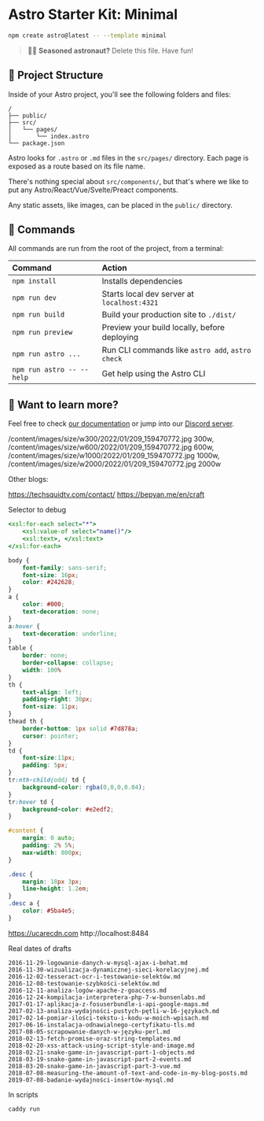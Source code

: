 # Astro Starter Kit: Minimal

```sh
npm create astro@latest -- --template minimal
```

> 🧑‍🚀 **Seasoned astronaut?** Delete this file. Have fun!

## 🚀 Project Structure

Inside of your Astro project, you'll see the following folders and files:

```text
/
├── public/
├── src/
│   └── pages/
│       └── index.astro
└── package.json
```

Astro looks for `.astro` or `.md` files in the `src/pages/` directory. Each page is exposed as a route based on its file name.

There's nothing special about `src/components/`, but that's where we like to put any Astro/React/Vue/Svelte/Preact components.

Any static assets, like images, can be placed in the `public/` directory.

## 🧞 Commands

All commands are run from the root of the project, from a terminal:

| Command                   | Action                                           |
|:--------------------------|:-------------------------------------------------|
| `npm install`             | Installs dependencies                            |
| `npm run dev`             | Starts local dev server at `localhost:4321`      |
| `npm run build`           | Build your production site to `./dist/`          |
| `npm run preview`         | Preview your build locally, before deploying     |
| `npm run astro ...`       | Run CLI commands like `astro add`, `astro check` |
| `npm run astro -- --help` | Get help using the Astro CLI                     |

## 👀 Want to learn more?

Feel free to check [our documentation](https://docs.astro.build) or jump into our [Discord server](https://astro.build/chat).

/content/images/size/w300/2022/01/209_159470772.jpg 300w,
/content/images/size/w600/2022/01/209_159470772.jpg 600w,
/content/images/size/w1000/2022/01/209_159470772.jpg 1000w,
/content/images/size/w2000/2022/01/209_159470772.jpg 2000w

Other blogs:

https://techsquidtv.com/contact/
https://bepyan.me/en/craft

Selector to debug

```xsl
<xsl:for-each select="*">
    <xsl:value-of select="name()"/> 
    <xsl:text>, </xsl:text>
</xsl:for-each>
```


```css
body {
    font-family: sans-serif;
    font-size: 16px;
    color: #242628;
}
a {
    color: #000;
    text-decoration: none;
}
a:hover {
    text-decoration: underline;
}
table {
    border: none;
    border-collapse: collapse;
    width: 100%
}
th {
    text-align: left;
    padding-right: 30px;
    font-size: 11px;
}
thead th {
    border-bottom: 1px solid #7d878a;
    cursor: pointer;
}
td {
    font-size:11px;
    padding: 5px;
}
tr:nth-child(odd) td {
    background-color: rgba(0,0,0,0.04);
}
tr:hover td {
    background-color: #e2edf2;
}

#content {
    margin: 0 auto;
    padding: 2% 5%;
    max-width: 800px;
}

.desc {
    margin: 18px 3px;
    line-height: 1.2em;
}
.desc a {
    color: #5ba4e5;
}
```

https://ucarecdn.com
http://localhost:8484

Real dates of drafts

```
2016-11-29-logowanie-danych-w-mysql-ajax-i-behat.md
2016-11-30-wizualizacja-dynamicznej-sieci-korelacyjnej.md
2016-12-02-tesseract-ocr-i-testowanie-selektów.md
2016-12-08-testowanie-szybkości-selektów.md
2016-12-11-analiza-logów-apache-z-goaccess.md
2016-12-24-kompilacja-interpretera-php-7-w-bunsenlabs.md
2017-01-17-aplikacja-z-fosuserbundle-i-api-google-maps.md
2017-02-13-analiza-wydajności-pustych-pętli-w-16-językach.md
2017-02-14-pomiar-ilości-tekstu-i-kodu-w-moich-wpisach.md
2017-06-16-instalacja-odnawialnego-certyfikatu-tls.md
2017-08-05-scrapowanie-danych-w-języku-perl.md
2018-02-13-fetch-promise-oraz-string-templates.md
2018-02-20-xss-attack-using-script-style-and-image.md
2018-02-21-snake-game-in-javascript-part-1-objects.md
2018-03-19-snake-game-in-javascript-part-2-events.md
2018-03-20-snake-game-in-javascript-part-3-vue.md
2018-07-08-measuring-the-amount-of-text-and-code-in-my-blog-posts.md
2019-07-08-badanie-wydajności-insertów-mysql.md
```

In scripts

```
caddy run
```
